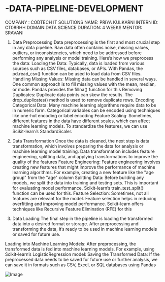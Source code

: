 # -DATA-PIPELINE-DEVELOPMENT
COMPANY : CODTECH IT SOLUTIONS
NAME: PRIYA KULKARNI
INTERN ID: CT08RHH
DOMAIN:DATA SCIENCE
DURATION: 4 WEEKS
MENTOR: SRAVANI


1. Data Preprocessing
Data preprocessing is the first and most crucial step in any data pipeline. Raw data often contains noise, missing values, outliers, or inconsistencies, which need to be addressed before performing any analysis or model training. Here’s how we preprocess the data:
Loading the Data: Typically, data is loaded from various sources such as CSV files, databases, or APIs. With Pandas, the pd.read_csv() function can be used to load data from CSV files.
Handling Missing Values: Missing data can be handled in several ways. One common approach is to fill missing values with the mean, median, or mode. Pandas provides the fillna() function for this
Removing Duplicates: Duplicate data points can skew the results. The drop_duplicates() method is used to remove duplicate rows.
Encoding Categorical Data: Many machine learning algorithms require data to be in numeric form. Categorical variables can be encoded using techniques like one-hot encoding or label encoding
Feature Scaling: Sometimes, different features in the data have different scales, which can affect machine learning models. To standardize the features, we can use Scikit-learn’s StandardScaler.

2. Data Transformation
Once the data is cleaned, the next step is data transformation, which involves preparing the data for analysis or machine learning model training. Data transformation includes feature engineering, splitting data, and applying transformations to improve the quality of the features
Feature Engineering: Feature engineering involves creating new features that might improve the performance of machine learning algorithms. For example, creating a new feature like the "age group" from the "age" column
Splitting Data: Before building any models, we split the data into training and testing sets. This is important for evaluating model performance. Scikit-learn’s train_test_split() function can be used for this.
Feature Selection: Sometimes, not all features are relevant for the model. Feature selection helps in reducing overfitting and improving model performance. Scikit-learn offers techniques like Recursive Feature Elimination (RFE) for this

3. Data Loading
The final step in the pipeline is loading the transformed data into a desired format or storage. After preprocessing and transforming the data, it’s ready to be used in machine learning models or saved for future use.

Loading into Machine Learning Models: After preprocessing, the transformed data is fed into machine learning models. For example, using Scikit-learn’s LogisticRegression model:
Saving the Transformed Data: If the preprocessed data needs to be saved for future use or further analysis, we can save it in formats such as CSV, Excel, or SQL databases using Pandas

![Image](https://github.com/user-attachments/assets/5827cc5f-9024-4962-8002-6d55a8e7ba11)


